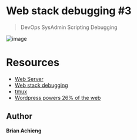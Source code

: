 # Web stack debugging #3

> DevOps
> SysAdmin
> Scripting
> Debugging

![image](https://github.com/RichardMiruka/alx-system_engineering-devops/assets/105627752/6404094d-fd8d-4ce8-9601-33146fe925b0)

# Resources 

* [Web Server](https://intranet.alxswe.com/concepts/17)
* [Web stack debugging](https://intranet.alxswe.com/concepts/68)
* [tmux](https://intranet.alxswe.com/rltoken/6GpArtwhw7thSyNub9s3qA)
* [Wordpress powers 26% of the web](https://intranet.alxswe.com/rltoken/qxyFYZIwOXQWw02-HaQ7Bw)


## Author
**Brian Achieng**